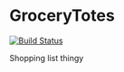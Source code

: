 # GroceryTotes
[![Build Status](https://drone.io/github.com/StephenTurley/GroceryTotes/status.png)](https://drone.io/github.com/StephenTurley/GroceryTotes/latest)

Shopping list thingy
